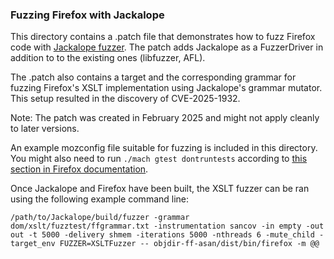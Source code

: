 ### Fuzzing Firefox with Jackalope

This directory contains a .patch file that demonstrates how to fuzz Firefox code with [Jackalope fuzzer](https://github.com/googleprojectzero/Jackalope). The patch adds Jackalope as a FuzzerDriver in addition to to the existing ones (libfuzzer, AFL).

The .patch also contains a target and the corresponding grammar for fuzzing Firefox's XSLT implementation using Jackalope's grammar mutator. This setup resulted in the discovery of CVE-2025-1932.

Note: The patch was created in February 2025 and might not apply cleanly to later versions.

An example mozconfig file suitable for fuzzing is included in this directory. You might also need to run `./mach gtest dontruntests` according to [this section in Firefox documentation](https://firefox-source-docs.mozilla.org/tools/fuzzing/fuzzing_interface.html#local-build-requirements-and-flags).

Once Jackalope and Firefox have been built, the XSLT fuzzer can be ran using the following example command line:

```
/path/to/Jackalope/build/fuzzer -grammar dom/xslt/fuzztest/ffgrammar.txt -instrumentation sancov -in empty -out out -t 5000 -delivery shmem -iterations 5000 -nthreads 6 -mute_child -target_env FUZZER=XSLTFuzzer -- objdir-ff-asan/dist/bin/firefox -m @@
```

